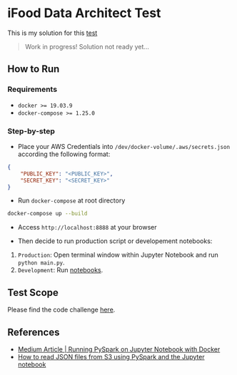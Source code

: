 # iFood Data Architect Test

This is my solution for this [test](https://github.com/ifood/ifood-data-architect-test) 

> Work in progress! Solution not ready yet...

## How to Run

### Requirements

* `docker >= 19.03.9`
* `docker-compose >= 1.25.0`

### Step-by-step

* Place your AWS Credentials into `/dev/docker-volume/.aws/secrets.json` according the following format:

```json
{
    "PUBLIC_KEY": "<PUBLIC_KEY>",
    "SECRET_KEY": "<SECRET_KEY>"
}
```

* Run `docker-compose` at root directory

```bash
docker-compose up --build
```

* Access `http://localhost:8888` at your browser

* Then decide to run production script or developement notebooks:

1. `Production`: Open terminal window within Jupyter Notebook and run `python main.py`.
2. `Development`: Run [notebooks](./spark-dev-env/docker-img-volume/notebooks).

## Test Scope

Please find the code challenge [here](./TestScope.md).

## References

* [Medium Article | Running PySpark on Jupyter Notebook with Docker](https://medium.com/@suci/running-pyspark-on-jupyter-notebook-with-docker-602b18ac4494)
* [How to read JSON files from S3 using PySpark and the Jupyter notebook](https://medium.com/@bogdan.cojocar/how-to-read-json-files-from-s3-using-pyspark-and-the-jupyter-notebook-275dcb27e124)
